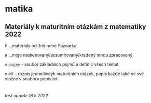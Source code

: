 # matika
## Materiály k maturitním otázkám z matematiky 2022

`M` ...materiály od Trči nebo Pazourka 

`R` ...moje naskenovaný/sesumírovaný/kradený mnou zpracovaný 

`m-pojmy` - soubor základních pojmů a definic všech témat 

`m-MT` - rozpis jednotlivcýh maturitních otázek, popis každé také ve své složce v souboru popis.txt

# 

*last update 16.5.2022*
